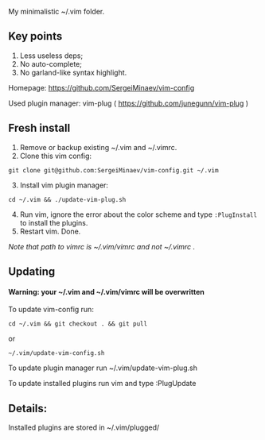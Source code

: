 My minimalistic ~/.vim folder.

## Key points
1) Less useless deps;
2) No auto-complete;
3) No garland-like syntax highlight.

Homepage: https://github.com/SergeiMinaev/vim-config

Used plugin manager: vim-plug ( https://github.com/junegunn/vim-plug )

## Fresh install
1) Remove or backup existing ~/.vim and ~/.vimrc.
2) Clone this vim config:
```
git clone git@github.com:SergeiMinaev/vim-config.git ~/.vim
```
3) Install vim plugin manager:
```
cd ~/.vim && ./update-vim-plug.sh
```
4) Run vim, ignore the error about the color scheme and type `:PlugInstall` to install the plugins.
5) Restart vim. Done.

*Note that path to vimrc is ~/.vim/vimrc and not ~/.vimrc .*

## Updating
#### Warning: your ~/.vim and ~/.vim/vimrc will be overwritten

To update vim-config run:
```
cd ~/.vim && git checkout . && git pull
```
or
```
~/.vim/update-vim-config.sh
```

To update plugin manager run ~/.vim/update-vim-plug.sh

To update installed plugins run vim and type :PlugUpdate


## Details:

Installed plugins are stored in ~/.vim/plugged/
